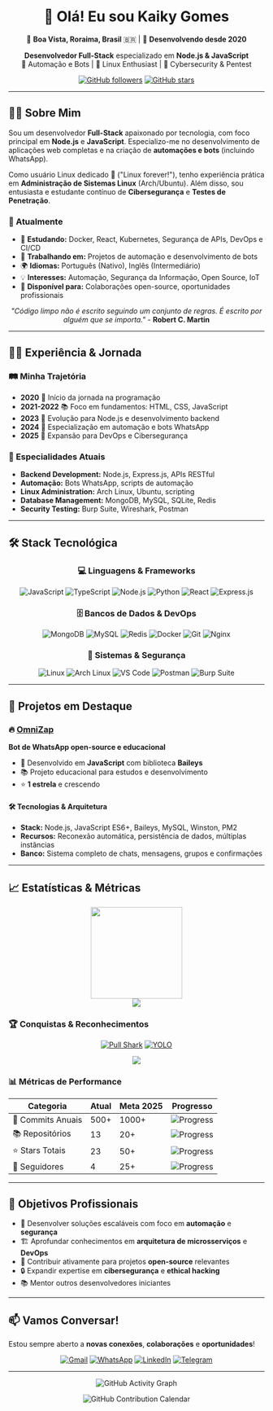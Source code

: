 <div align="center">

# 👋 Olá! Eu sou Kaiky Gomes

📍 **Boa Vista, Roraima, Brasil** 🇧🇷 | 🚀 **Desenvolvendo desde 2020**

**Desenvolvedor Full-Stack** especializado em **Node.js & JavaScript**  
🤖 Automação e Bots | 🐧 Linux Enthusiast | 🔐 Cybersecurity & Pentest

[![GitHub followers](https://img.shields.io/github/followers/kaikygr?style=social)](https://github.com/kaikygr)
[![GitHub stars](https://img.shields.io/github/stars/kaikygr?style=social)](https://github.com/kaikygr)

</div>

---

## 🧑‍💻 Sobre Mim

Sou um desenvolvedor **Full-Stack** apaixonado por tecnologia, com foco principal em **Node.js** e **JavaScript**. Especializo-me no desenvolvimento de aplicações web completas e na criação de **automações e bots** (incluindo WhatsApp). 

Como usuário Linux dedicado 🐧 ("Linux forever!"), tenho experiência prática em **Administração de Sistemas Linux** (Arch/Ubuntu). Além disso, sou entusiasta e estudante contínuo de **Cibersegurança** e **Testes de Penetração**.

### 🎯 Atualmente

- 🌱 **Estudando:** Docker, React, Kubernetes, Segurança de APIs, DevOps e CI/CD
- 🔭 **Trabalhando em:** Projetos de automação e desenvolvimento de bots
- 🌍 **Idiomas:** Português (Nativo), Inglês (Intermediário)
- 💡 **Interesses:** Automação, Segurança da Informação, Open Source, IoT
- 🤝 **Disponível para:** Colaborações open-source, oportunidades profissionais

<div align="center">

*"Código limpo não é escrito seguindo um conjunto de regras. É escrito por alguém que se importa."* - **Robert C. Martin**

</div>

---



## 👨‍💼 Experiência & Jornada

### 🛤️ Minha Trajetória
- **2020** 🚀 Início da jornada na programação
- **2021-2022** 📚 Foco em fundamentos: HTML, CSS, JavaScript
- **2023** 🌱 Evolução para Node.js e desenvolvimento backend
- **2024** 🤖 Especialização em automação e bots WhatsApp
- **2025** 🔐 Expansão para DevOps e Cibersegurança

### 🎯 Especialidades Atuais
- **Backend Development:** Node.js, Express.js, APIs RESTful
- **Automação:** Bots WhatsApp, scripts de automação
- **Linux Administration:** Arch Linux, Ubuntu, scripting
- **Database Management:** MongoDB, MySQL, SQLite, Redis
- **Security Testing:** Burp Suite, Wireshark, Postman

---

## 🛠️ Stack Tecnológica

<div align="center">

### 💻 Linguagens & Frameworks
![JavaScript](https://img.shields.io/badge/JavaScript-F7DF1E?style=for-the-badge&logo=javascript&logoColor=black)
![TypeScript](https://img.shields.io/badge/TypeScript-007ACC?style=for-the-badge&logo=typescript&logoColor=white)
![Node.js](https://img.shields.io/badge/Node.js-339933?style=for-the-badge&logo=nodedotjs&logoColor=white)
![Python](https://img.shields.io/badge/Python-3776AB?style=for-the-badge&logo=python&logoColor=white)
![React](https://img.shields.io/badge/React-20232A?style=for-the-badge&logo=react&logoColor=61DAFB)
![Express.js](https://img.shields.io/badge/Express.js-404D59?style=for-the-badge)

### 🗄️ Bancos de Dados & DevOps
![MongoDB](https://img.shields.io/badge/MongoDB-47A248?style=for-the-badge&logo=mongodb&logoColor=white)
![MySQL](https://img.shields.io/badge/MySQL-4479A1?style=for-the-badge&logo=mysql&logoColor=white)
![Redis](https://img.shields.io/badge/Redis-DC382D?style=for-the-badge&logo=redis&logoColor=white)
![Docker](https://img.shields.io/badge/Docker-2496ED?style=for-the-badge&logo=docker&logoColor=white)
![Git](https://img.shields.io/badge/Git-F05032?style=for-the-badge&logo=git&logoColor=white)
![Nginx](https://img.shields.io/badge/Nginx-009639?style=for-the-badge&logo=nginx&logoColor=white)

### 🐧 Sistemas & Segurança
![Linux](https://img.shields.io/badge/Linux-FCC624?style=for-the-badge&logo=linux&logoColor=black)
![Arch Linux](https://img.shields.io/badge/Arch_Linux-1793D1?style=for-the-badge&logo=archlinux&logoColor=white)
![VS Code](https://img.shields.io/badge/VS_Code-007ACC?style=for-the-badge&logo=visualstudiocode&logoColor=white)
![Postman](https://img.shields.io/badge/Postman-FF6C37?style=for-the-badge&logo=postman&logoColor=white)
![Burp Suite](https://img.shields.io/badge/Burp_Suite-FF6633?style=for-the-badge&logo=burpsuite&logoColor=white)

</div>

---

## 🚀 Projetos em Destaque

### 🔥 [OmniZap](https://github.com/Kaikygr/omnizap)
**Bot de WhatsApp open-source e educacional**
- 🤖 Desenvolvido em **JavaScript** com biblioteca **Baileys**
- 📚 Projeto educacional para estudos e desenvolvimento
- ⭐ **1 estrela** e crescendo

#### 🛠️ Tecnologias & Arquitetura
- **Stack:** Node.js, JavaScript ES6+, Baileys, MySQL, Winston, PM2
- **Recursos:** Reconexão automática, persistência de dados, múltiplas instâncias
- **Banco:** Sistema completo de chats, mensagens, grupos e confirmações

---

## 📈 Estatísticas & Métricas

<div align="center">
  <img height="180em" src="https://github-readme-stats.vercel.app/api/top-langs/?username=kaikygr&layout=compact&langs_count=8&theme=radical&hide_border=true" />
</div>

<div align="center">
  <img src="https://github-readme-streak-stats.herokuapp.com/?user=kaikygr&theme=radical&hide_border=true" />
</div>

### 🏆 Conquistas & Reconhecimentos
<div align="center">
  
[![Pull Shark](https://img.shields.io/badge/Pull%20Shark%20x2-FF6B35?style=for-the-badge&logo=github&logoColor=white)](https://github.com/kaikygr) [![YOLO](https://img.shields.io/badge/YOLO-00D4AA?style=for-the-badge&logo=github&logoColor=white)](https://github.com/kaikygr)

<img src="https://github-profile-trophy.vercel.app/?username=kaikygr&theme=dracula&no-frame=true&no-bg=true&margin-w=15" />

</div>

### 📊 Métricas de Performance

<div align="center">

| Categoria | Atual | Meta 2025 | Progresso |
|-----------|-------|-----------|-----------|
| 📝 Commits Anuais | 500+ | 1000+ | ![Progress](https://img.shields.io/badge/-50%25-yellow?style=flat-square) |
| 📚 Repositórios | 13 | 20+ | ![Progress](https://img.shields.io/badge/-65%25-yellowgreen?style=flat-square) |
| ⭐ Stars Totais | 23 | 50+ | ![Progress](https://img.shields.io/badge/-46%25-yellow?style=flat-square) |
| 👥 Seguidores | 4 | 25+ | ![Progress](https://img.shields.io/badge/-16%25-orange?style=flat-square) |

</div>

---

## 🎯 Objetivos Profissionais

- 🚀 Desenvolver soluções escaláveis com foco em **automação** e **segurança**
- 🏗️ Aprofundar conhecimentos em **arquitetura de microsserviços** e **DevOps**
- 🌟 Contribuir ativamente para projetos **open-source** relevantes
- 🔒 Expandir expertise em **cibersegurança** e **ethical hacking**
- 📚 Mentor outros desenvolvedores iniciantes

---

## 📫 Vamos Conversar!

Estou sempre aberto a **novas conexões**, **colaborações** e **oportunidades**!

<div align="center">

[![Gmail](https://img.shields.io/badge/Gmail-D14836?style=for-the-badge&logo=gmail&logoColor=white)](mailto:kaikygomesribeiroof@gmail.com)
[![WhatsApp](https://img.shields.io/badge/WhatsApp-25D366?style=for-the-badge&logo=whatsapp&logoColor=white)](https://wa.me/5595991264582)
[![LinkedIn](https://img.shields.io/badge/LinkedIn-0077B5?style=for-the-badge&logo=linkedin&logoColor=white)](https://linkedin.com/in/kaikygr)
[![Telegram](https://img.shields.io/badge/Telegram-2CA5E0?style=for-the-badge&logo=telegram&logoColor=white)](https://t.me/kaikygr)

</div>

---

<div align="center">

![GitHub Activity Graph](https://github-readme-activity-graph.vercel.app/graph?username=kaikygr&theme=dracula&hide_border=true)

![GitHub Contribution Calendar](http://github-profile-summary-cards.vercel.app/api/cards/profile-details?username=kaikygr&theme=dracula)

</div>


